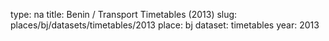 type: na
title: Benin / Transport Timetables (2013)
slug: places/bj/datasets/timetables/2013
place: bj
dataset: timetables
year: 2013
